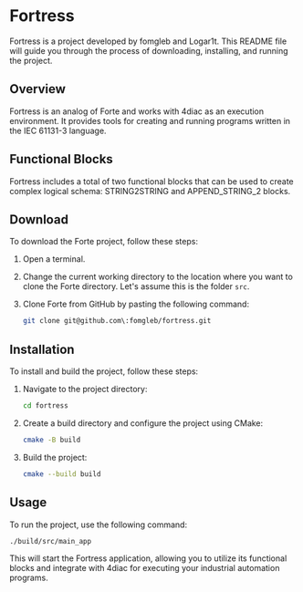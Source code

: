 # Fortress

Fortress is a project developed by fomgleb and Logar1t. This README file will guide you through the process of downloading, installing, and running the project.

## Overview

Fortress is an analog of Forte and works with 4diac as an execution environment. It provides tools for creating and running programs written in the IEC 61131-3 language.

## Functional Blocks

Fortress includes a total of two functional blocks that can be used to create complex logical schema: STRING2STRING and APPEND_STRING_2 blocks.

## Download

To download the Forte project, follow these steps:

1. Open a terminal.
2. Change the current working directory to the location where you want to clone the Forte directory. Let's assume this is the folder `src`.
3. Clone Forte from GitHub by pasting the following command:

    ```sh
    git clone git@github.com\:fomgleb/fortress.git
    ```

## Installation

To install and build the project, follow these steps:

1. Navigate to the project directory:

    ```sh
    cd fortress
    ```

2. Create a build directory and configure the project using CMake:

    ```sh
    cmake -B build
    ```

3. Build the project:

    ```sh
    cmake --build build
    ```

## Usage

To run the project, use the following command:

```sh
./build/src/main_app
```

This will start the Fortress application, allowing you to utilize its functional blocks and integrate with 4diac for executing your industrial automation programs.

